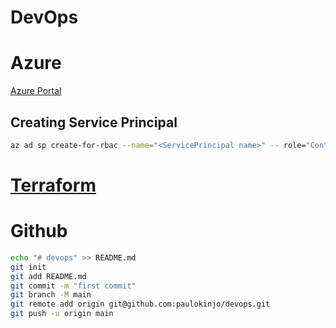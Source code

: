 # DevOps

# Azure
<a href="https:/​/​portal.​azure.​com">Azure Portal</a>

## Creating Service Principal
```bash
az ad sp create-for-rbac --name="<ServicePrincipal name>" -- role="Contributor" --scopes="/subscriptions/<subscription Id>"
```

# <a href="terraform/README.md">Terraform</a>


# Github

```bash
echo "# devops" >> README.md
git init
git add README.md
git commit -m "first commit"
git branch -M main
git remote add origin git@github.com:paulokinjo/devops.git
git push -u origin main
```